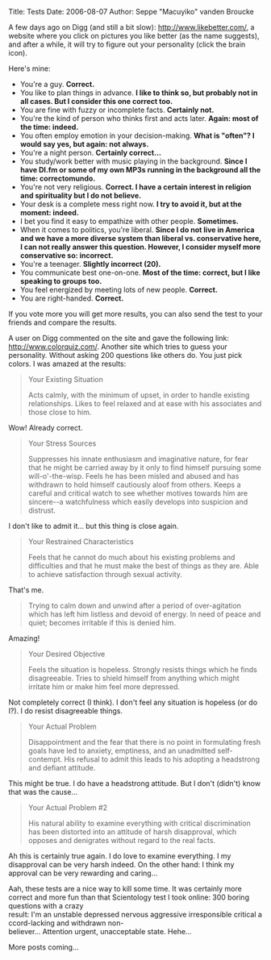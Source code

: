 Title: Tests
Date: 2006-08-07
Author: Seppe "Macuyiko" vanden Broucke

A few days ago on Digg (and still a bit slow): <http://www.likebetter.com/>, a website where you click on pictures you like better (as the name suggests), and after a while, it will try to figure out your personality (click the brain icon).  
Here's mine:  
  - You're a guy. **Correct.**   - You like to plan things in advance. **I like to think so, but probably not in all cases. But I consider this one correct too.**    - You are fine with fuzzy or incomplete facts. **Certainly not.**    - You're the kind of person who thinks first and acts later. **Again: most of the time: indeed.**    - You often employ emotion in your decision-making. **What is "often"? I would say yes, but again: not always.**    - You're a night person. **Certainly correct...**    - You study/work better with music playing in the background. **Since I have DI.fm or some of my own MP3s running in the background all the time: correctomundo.**    - You're not very religious. **Correct. I have a certain interest in religion and spirituality but I do not believe.**  - Your desk is a complete mess right now. **I try to avoid it, but at the moment: indeed.**    - I bet you find it easy to empathize with other people. **Sometimes.**    - When it comes to politics, you're liberal. **Since I do not live in America and we have a more diverse system than liberal vs. conservative here, I can not really answer this question. However, I consider myself more conservative so: incorrect.**    - You're a teenager. **Slightly incorrect (20).**    - You communicate best one-on-one. **Most of the time: correct, but I like speaking to groups too.**    - You feel energized by meeting lots of new people. **Correct.**    - You are right-handed. **Correct.**  
If you vote more you will get more results, you can also send the test to your friends and compare the results.  
A user on Digg commented on the site and gave the following link: <http://www.colorquiz.com/>. Another site which tries to guess your personality. Without asking 200 questions like others do. You just pick colors. I was amazed at the results:  
> Your Existing Situation
> > Acts calmly, with the minimum of upset, in order to handle existing relationships. Likes to feel relaxed and at ease with his associates and those close to him.Wow! Already correct.  
> Your Stress Sources  
> > Suppresses his innate enthusiasm and imaginative nature, for fear that he might be carried away by it only to find himself pursuing some will-o'-the-wisp. Feels he has been misled and abused and has withdrawn to hold himself cautiously aloof from others. Keeps a careful and critical watch to see whether motives towards him are sincere--a watchfulness which easily develops into suspicion and distrust.
I don't like to admit it... but this thing is close again.  
> Your Restrained Characteristics
> > Feels that he cannot do much about his existing problems and difficulties and that he must make the best of things as they are. Able to achieve satisfaction through sexual activity.
That's me.  
> Trying to calm down and unwind after a period of over-agitation which has left him listless and devoid of energy. In need of peace and quiet; becomes irritable if this is denied him.
Amazing!  
> Your Desired Objective
> > Feels the situation is hopeless. Strongly resists things which he finds disagreeable. Tries to shield himself from anything which might irritate him or make him feel more depressed.
Not completely correct (I think). I don't feel any situation is hopeless (or do I?). I do resist disagreeable things.  
> Your Actual Problem
> > Disappointment and the fear that there is no point in formulating fresh goals have led to anxiety, emptiness, and an unadmitted self-contempt. His refusal to admit this leads to his adopting a headstrong and defiant attitude.
This might be true. I do have a headstrong attitude. But I don't (didn't) know that was the cause...  
> Your Actual Problem #2
> > His natural ability to examine everything with critical discrimination has been distorted into an attitude of harsh disapproval, which opposes and denigrates without regard to the real facts.
Ah this is certainly true again. I do love to examine everything. I my disapproval can be very harsh indeed. On the other hand: I think my approval can be very rewarding and caring...  
Aah, these tests are a nice way to kill some time. It was certainly more correct and more fun than that Scientology test I took online: 300 boring questions with a crazy result: I'm an unstable depressed nervous aggressive irresponsible critical accord-lacking and withdrawn non-believer... Attention urgent, unacceptable state. Hehe...  
More posts coming...  